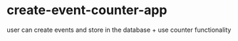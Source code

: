 # create-event-counter-app
user can create events and store in the database + use counter functionality
